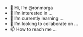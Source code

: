 - 👋 Hi, I’m @ronmorga
- 👀 I’m interested in ...
- 🌱 I’m currently learning ...
- 💞️ I’m looking to collaborate on ...
- 📫 How to reach me ...

<!---
ronmorga/ronmorga is a ✨ special ✨ repository because its `README.md` (this file) appears on your GitHub profile.
You can click the Preview link to take a look at your changes.
--->
